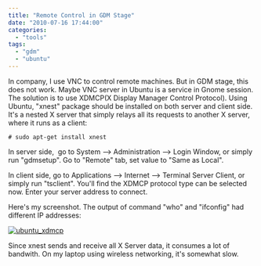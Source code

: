 ```yaml
---
title: "Remote Control in GDM Stage"
date: "2010-07-16 17:44:00"
categories: 
  - "tools"
tags: 
  - "gdm"
  - "ubuntu"
---
```


In company, I use VNC to control remote machines. But in GDM stage, this does not work. Maybe VNC server in Ubuntu is a service in Gnome session. The solution is to use XDMCP(X Display Manager Control Protocol). Using Ubuntu, "xnest" package should be installed on both server and client side. It's a nested X server that simply relays all its requests to another X server, where it runs as a client:

```
# sudo apt-get install xnest
```

In server side,  go to System --> Administration --> Login Window, or simply run "gdmsetup". Go to "Remote" tab, set value to "Same as Local".

In client side, go to Applications --> Internet --> Terminal Server Client, or simply run "tsclient". You'll find the XDMCP protocol type can be selected now. Enter your server address to connect.

Here's my screenshot. The output of command "who" and "ifconfig" had different IP addresses:

[![ubuntu_xdmcp](images/4799757878_9182b870a3_z.jpg)](http://www.flickr.com/photos/gonwan1985/4799757878 "ubuntu_xdmcp by Binhao Qian, on Flickr")

Since xnest sends and receive all X Server data, it consumes a lot of bandwith. On my laptop using wireless networking, it's somewhat slow.
